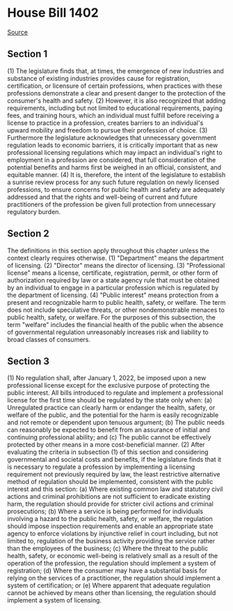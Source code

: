 # House Bill 1402

[Source](http://lawfilesext.leg.wa.gov/biennium/2021-22/Xml/Bills/House%20Bills/1402.xml)
## Section 1

(1) The legislature finds that, at times, the emergence of new industries and substance of existing industries provides cause for registration, certification, or licensure of certain professions, when practices with these professions demonstrate a clear and present danger to the protection of the consumer's health and safety.
(2) However, it is also recognized that adding requirements, including but not limited to educational requirements, paying fees, and training hours, which an individual must fulfill before receiving a license to practice in a profession, creates barriers to an individual's upward mobility and freedom to pursue their profession of choice.
(3) Furthermore the legislature acknowledges that unnecessary government regulation leads to economic barriers, it is critically important that as new professional licensing regulations which may impact an individual's right to employment in a profession are considered, that full consideration of the potential benefits and harms first be weighed in an official, consistent, and equitable manner.
(4) It is, therefore, the intent of the legislature to establish a sunrise review process for any such future regulation on newly licensed professions, to ensure concerns for public health and safety are adequately addressed and that the rights and well-being of current and future practitioners of the profession be given full protection from unnecessary regulatory burden.

## Section 2
The definitions in this section apply throughout this chapter unless the context clearly requires otherwise.
(1) "Department" means the department of licensing.
(2) "Director" means the director of licensing.
(3) "Professional license" means a license, certificate, registration, permit, or other form of authorization required by law or a state agency rule that must be obtained by an individual to engage in a particular profession which is regulated by the department of licensing.
(4) "Public interest" means protection from a present and recognizable harm to public health, safety, or welfare. The term does not include speculative threats, or other nondemonstrable menaces to public health, safety, or welfare. For the purposes of this subsection, the term "welfare" includes the financial health of the public when the absence of governmental regulation unreasonably increases risk and liability to broad classes of consumers.

## Section 3
(1) No regulation shall, after January 1, 2022, be imposed upon a new professional license except for the exclusive purpose of protecting the public interest. All bills introduced to regulate and implement a professional license for the first time should be regulated by the state only when:
(a) Unregulated practice can clearly harm or endanger the health, safety, or welfare of the public, and the potential for the harm is easily recognizable and not remote or dependent upon tenuous argument;
(b) The public needs can reasonably be expected to benefit from an assurance of initial and continuing professional ability; and
(c) The public cannot be effectively protected by other means in a more cost-beneficial manner.
(2) After evaluating the criteria in subsection (1) of this section and considering governmental and societal costs and benefits, if the legislature finds that it is necessary to regulate a profession by implementing a licensing requirement not previously required by law, the least restrictive alternative method of regulation should be implemented, consistent with the public interest and this section:
(a) Where existing common law and statutory civil actions and criminal prohibitions are not sufficient to eradicate existing harm, the regulation should provide for stricter civil actions and criminal prosecutions;
(b) Where a service is being performed for individuals involving a hazard to the public health, safety, or welfare, the regulation should impose inspection requirements and enable an appropriate state agency to enforce violations by injunctive relief in court including, but not limited to, regulation of the business activity providing the service rather than the employees of the business;
(c) Where the threat to the public health, safety, or economic well-being is relatively small as a result of the operation of the profession, the regulation should implement a system of registration;
(d) Where the consumer may have a substantial basis for relying on the services of a practitioner, the regulation should implement a system of certification; or
(e) Where apparent that adequate regulation cannot be achieved by means other than licensing, the regulation should implement a system of licensing.
